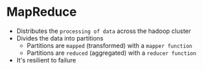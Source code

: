 # MapReduce

- Distributes the `processing of data` across the hadoop cluster
- Divides the data into partitions
  - Partitions are `mapped` (transformed) with a `mapper function`
  - Partitions are `reduced` (aggregated) with a `reducer function`
- It's resilient to failure
